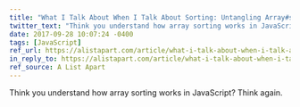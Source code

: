 ```yaml
---
title: "What I Talk About When I Talk About Sorting: Untangling Array#sort"
twitter_text: "Think you understand how array sorting works in JavaScript? Think again."
date: 2017-09-28 10:07:24 -0400
tags: [JavaScript]
ref_url: https://alistapart.com/article/what-i-talk-about-when-i-talk-about-sorting
in_reply_to: https://alistapart.com/article/what-i-talk-about-when-i-talk-about-sorting
ref_source: A List Apart
---
```


Think you understand how array sorting works in JavaScript? Think again.